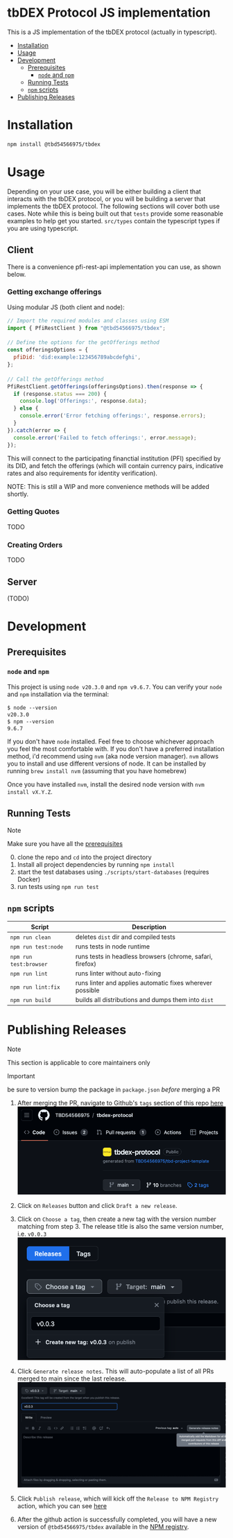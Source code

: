 # tbDEX Protocol JS implementation <!-- omit in toc -->

This is a JS implementation of the tbDEX protocol (actually in typescript).

- [Installation](#installation)
- [Usage](#usage)
- [Development](#development)
  - [Prerequisites](#prerequisites)
    - [`node` and `npm`](#node-and-npm)
  - [Running Tests](#running-tests)
  - [`npm` scripts](#npm-scripts)
- [Publishing Releases](#publishing-releases)


# Installation

```bash
npm install @tbd54566975/tbdex
```

# Usage

Depending on your use case, you will be either building a client that interacts with the tbDEX protocol, or you will be building a server that implements the tbDEX protocol. The following sections will cover both use cases. Note while this is being built out that `tests` provide some reasonable examples to help get you started. `src/types` contain the typescript types if you are using typescript.

## Client

There is a convenience pfi-rest-api implementation you can use, as shown below.

### Getting exchange offerings
Using modular JS (both client and node): 

```mjs
// Import the required modules and classes using ESM
import { PfiRestClient } from "@tbd54566975/tbdex";

// Define the options for the getOfferings method
const offeringsOptions = {
  pfiDid: 'did:example:123456789abcdefghi',
};

// Call the getOfferings method
PfiRestClient.getOfferings(offeringsOptions).then(response => {
  if (response.status === 200) {
    console.log('Offerings:', response.data);
  } else {
    console.error('Error fetching offerings:', response.errors);
  }
}).catch(error => {
  console.error('Failed to fetch offerings:', error.message);
});
```

This will connect to the participating financtial institution (PFI) specified by its DID, and fetch the offerings (which will contain currency pairs, indicative rates and also requirements for identity verification).

NOTE: This is still a WIP and more convenience methods will be added shortly. 

### Getting Quotes

TODO

### Creating Orders

TODO

## Server

(TODO)



# Development

## Prerequisites
### `node` and `npm`
This project is using `node v20.3.0` and `npm v9.6.7`. You can verify your `node` and `npm` installation via the terminal:

```
$ node --version
v20.3.0
$ npm --version
9.6.7
```

If you don't have `node` installed. Feel free to choose whichever approach you feel the most comfortable with. If you don't have a preferred installation method, i'd recommend using `nvm` (aka node version manager). `nvm` allows you to install and use different versions of node. It can be installed by running `brew install nvm` (assuming that you have homebrew)

Once you have installed `nvm`, install the desired node version with `nvm install vX.Y.Z`.

## Running Tests
> [!NOTE]
> 
> Make sure you have all the [prerequisites](#prerequisites)

0. clone the repo and `cd` into the project directory
1. Install all project dependencies by running `npm install`
2. start the test databases using `./scripts/start-databases` (requires Docker)
3. run tests using `npm run test`

## `npm` scripts

| Script                 | Description                                               |
| ---------------------- | --------------------------------------------------------- |
| `npm run clean`        | deletes `dist` dir and compiled tests                     |
| `npm run test:node`    | runs tests in node runtime                                |
| `npm run test:browser` | runs tests in headless browsers (chrome, safari, firefox) |
| `npm run lint`         | runs linter without auto-fixing                           |
| `npm run lint:fix`     | runs linter and applies automatic fixes wherever possible |
| `npm run build`        | builds all distributions and dumps them into `dist`       |

# Publishing Releases

> [!NOTE]
>
> This section is applicable to core maintainers only

> [!IMPORTANT]
>
> be sure to version bump the package in `package.json` _before_ merging a PR

1. After merging the PR, navigate to Github's `tags` section of this repo [here](https://github.com/TBD54566975/tbdex-protocol/tags)
![Tags](./images/github_tags.png)

1. Click on `Releases` button and click `Draft a new release`.

2. Click on `Choose a tag`, then create a new tag with the version number matching from step 3. The release title is also the same version number, i.e. `v0.0.3`
![New release](./images/new_release.png)

1. Click `Generate release notes`. This will auto-populate a list of all PRs merged to main since the last release.
![Generated release notes](./images/generated_release_notes.png)

1. Click `Publish release`, which will kick off the `Release to NPM Registry` action, which you can see [here](https://github.com/TBD54566975/tbdex-protocol/actions/workflows/release-npm.yml)

2.  After the github action is successfully completed, you will have a new version of `@tbd54566975/tbdex` available in the [NPM registry](https://www.npmjs.com/package/@tbd54566975/tbdex).
